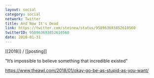 ```yaml
---
layout: social
category: social
network: Twitter
title: And Now It's Dead
link: https://twitter.com/steinea/status/958963693852610560
twitterID: 958963693852610560
date: 2018-01-31
---
```


[[2018]] / [[posting]]

"It’s impossible to believe something that incredible existed"

<https://www.theawl.com/2018/01/okay-go-be-as-stupid-as-you-want/>
